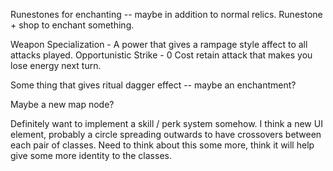 Runestones for enchanting -- maybe in addition to normal relics. Runestone + shop to enchant something.


Weapon Specialization - A power that gives a rampage style affect to all attacks played.
Opportunistic Strike - 0 Cost retain attack that makes you lose energy next turn.


Some thing that gives ritual dagger effect -- maybe an enchantment?

Maybe a new map node?

Definitely want to implement a skill / perk system somehow. I think a new UI element,
probably a circle spreading outwards to have crossovers between each pair of classes.
Need to think about this some more, think it will help give some more identity to the classes.
